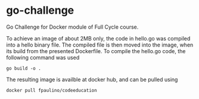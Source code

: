 # go-challenge
Go Challenge for Docker module of Full Cycle course. 

To achieve an image of about 2MB only, the code in hello.go was compiled into a hello binary file. The compiled file is then moved into the image, when its build from the presented Dockerfile. To compile the hello.go code, the following command was used

```
go build -o .
```

The resulting image is availble at docker hub, and can be pulled using

```
docker pull fpaulino/codeeducation
```
